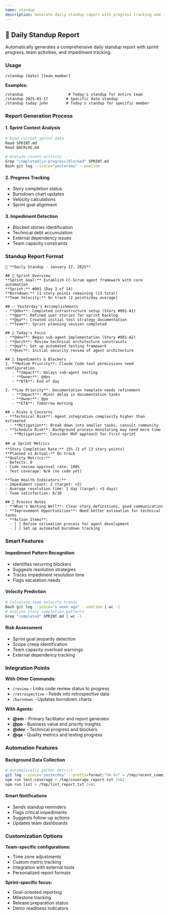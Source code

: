 ```yaml
---
name: standup
description: Generate daily standup report with progress tracking and impediment identification
---
```


## 📅 Daily Standup Report

Automatically generates a comprehensive daily standup report with sprint progress, team activities, and impediment tracking.

### Usage
```
/standup [date] [team_member]
```

**Examples:**
```
/standup                    # Today's standup for entire team
/standup 2025-01-17        # Specific date standup
/standup today john        # Today's standup for specific member
```

### Report Generation Process

#### 1. Sprint Context Analysis
```bash
# Read current sprint data
Read SPRINT.md
Read BACKLOG.md

# Analyze recent activity
Grep "completed|in-progress|blocked" SPRINT.md
Bash git log --since="yesterday" --oneline
```

#### 2. Progress Tracking
- Story completion status
- Burndown chart updates
- Velocity calculations
- Sprint goal alignment

#### 3. Impediment Detection
- Blocked stories identification
- Technical debt accumulation
- External dependency issues
- Team capacity constraints

### Standup Report Format

```
📅 **Daily Standup - January 17, 2025**

## 🎯 Sprint Overview
**Sprint Goal:** Establish CC-Scrum agent framework with core automation
**Sprint:** #001 (Day 3 of 14)
**Burndown:** 11 story points remaining (13 total)
**Team Velocity:** On track (2 points/day average)

## ✅ Yesterday's Accomplishments
- **@dev**: Completed infrastructure setup (Story #001-A1)
- **@po**: Refined user stories for sprint backlog
- **@qa**: Created initial test strategy documentation
- **Team**: Sprint planning session completed

## 🎯 Today's Focus
- **@dev**: Begin sub-agent implementation (Story #001-A2)
- **@arch**: Review technical architecture constraints
- **@qa**: Set up automated testing framework
- **@sec**: Initial security review of agent architecture

## 🚫 Impediments & Blockers
1. **Medium Priority**: Claude Code tool permissions need configuration
   - **Impact**: Delays sub-agent testing
   - **Owner**: @dev
   - **ETA**: End of day

2. **Low Priority**: Documentation template needs refinement
   - **Impact**: Minor delay in documentation tasks
   - **Owner**: @po
   - **ETA**: Tomorrow morning

## ⚠️ Risks & Concerns
- **Technical Risk**: Agent integration complexity higher than estimated
  - **Mitigation**: Break down into smaller tasks, consult community
- **Schedule Risk**: Background process monitoring may need more time
  - **Mitigation**: Consider MVP approach for first sprint

## 📊 Sprint Metrics
**Story Completion Rate:** 15% (2 of 13 story points)
**Planned vs Actual:** On track
**Quality Metrics:**
- Defects: 0
- Code review approval rate: 100%
- Test coverage: N/A (no code yet)

**Team Health Indicators:**
- Impediment count: 2 (target: <3)
- Average resolution time: 1 day (target: <3 days)
- Team satisfaction: 8/10

## 🔄 Process Notes
- **What's Working Well**: Clear story definitions, good communication
- **Improvement Opportunities**: Need better estimation for technical tasks
- **Action Items**:
  - [ ] Refine estimation process for agent development
  - [ ] Set up automated burndown tracking
```

### Smart Features

#### Impediment Pattern Recognition
- Identifies recurring blockers
- Suggests resolution strategies
- Tracks impediment resolution time
- Flags escalation needs

#### Velocity Prediction
```bash
# Calculate team velocity trends
Bash git log --since="1 week ago" --oneline | wc -l
# Analyze story completion patterns
Grep "completed" SPRINT.md | wc -l
```

#### Risk Assessment
- Sprint goal jeopardy detection
- Scope creep identification
- Team capacity overload warnings
- External dependency tracking

### Integration Points

**With Other Commands:**
- `/review` - Links code review status to progress
- `/retrospective` - Feeds into retrospective data
- `/burndown` - Updates burndown charts

**With Agents:**
- **@sm** - Primary facilitator and report generator
- **@po** - Business value and priority insights
- **@dev** - Technical progress and blockers
- **@qa** - Quality metrics and testing progress

### Automation Features

#### Background Data Collection
```bash
# Automatically gather metrics
git log --since="yesterday" --pretty=format:"%h %s" > /tmp/recent_commits.txt
npm run test:coverage > /tmp/coverage_report.txt 2>&1
npm run lint > /tmp/lint_report.txt 2>&1
```

#### Smart Notifications
- Sends standup reminders
- Flags critical impediments
- Suggests follow-up actions
- Updates team dashboards

### Customization Options

**Team-specific configurations:**
- Time zone adjustments
- Custom metric tracking
- Integration with external tools
- Personalized report formats

**Sprint-specific focus:**
- Goal-oriented reporting
- Milestone tracking
- Release preparation status
- Demo readiness indicators